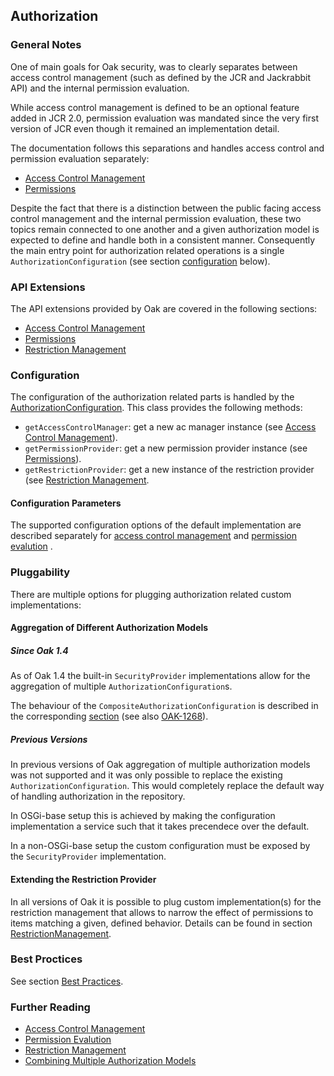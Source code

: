 <!--
   Licensed to the Apache Software Foundation (ASF) under one or more
   contributor license agreements.  See the NOTICE file distributed with
   this work for additional information regarding copyright ownership.
   The ASF licenses this file to You under the Apache License, Version 2.0
   (the "License"); you may not use this file except in compliance with
   the License.  You may obtain a copy of the License at

       http://www.apache.org/licenses/LICENSE-2.0

   Unless required by applicable law or agreed to in writing, software
   distributed under the License is distributed on an "AS IS" BASIS,
   WITHOUT WARRANTIES OR CONDITIONS OF ANY KIND, either express or implied.
   See the License for the specific language governing permissions and
   limitations under the License.
-->

Authorization
--------------------------------------------------------------------------------

### General Notes

One of main goals for Oak security, was to clearly separates between access control 
management (such as defined by the JCR and Jackrabbit API) and the internal
permission evaluation.
 
While access control management is defined to be an optional feature added in JCR 2.0,
permission evaluation was mandated since the very first version of JCR even though
it remained an implementation detail.

The documentation follows this separations and handles access control and permission
evaluation separately:

- [Access Control Management](accesscontrol.html)
- [Permissions](permission.html)

Despite the fact that there is a distinction between the public facing access
control management and the internal permission evaluation, these two topics remain
connected to one another and a given authorization model is expected to define and
handle both in a consistent manner. Consequently the main entry point for
authorization related operations is a single `AuthorizationConfiguration` (see 
section [configuration](#configuration) below).

<a name="api_extensions"></a>
### API Extensions

The API extensions provided by Oak are covered in the following sections:

- [Access Control Management](accesscontrol.html#api_extensions)
- [Permissions](permission.html#api_extensions)
- [Restriction Management](authorization/restriction.html#api_extensions)

<a name="configuration"></a>
### Configuration

The configuration of the authorization related parts is handled by the [AuthorizationConfiguration]. 
This class provides the following methods:

- `getAccessControlManager`: get a new ac manager instance (see [Access Control Management](accesscontrol.html)).
- `getPermissionProvider`: get a new permission provider instance (see [Permissions](permission.html)).
- `getRestrictionProvider`: get a new instance of the restriction provider (see [Restriction Management](authorization/restriction.html).

#### Configuration Parameters

The supported configuration options of the default implementation are described 
separately for [access control management](accesscontrol/default.html#configuration) 
and [permission evalution](permission/default.html#configuration) .

<a name="pluggability"></a>
### Pluggability

There are multiple options for plugging authorization related custom implementations:

#### Aggregation of Different Authorization Models

##### Since Oak 1.4

As of Oak 1.4 the built-in `SecurityProvider` implementations allow for the 
aggregation of multiple `AuthorizationConfiguration`s.

The behaviour of the `CompositeAuthorizationConfiguration` is described in
the corresponding [section](authorization/composite.html) (see also [OAK-1268]).

##### Previous Versions

In previous versions of Oak aggregation of multiple authorization models was
not supported and it was only possible to replace the existing `AuthorizationConfiguration`.
This would completely replace the default way of handling authorization in the repository.

In OSGi-base setup this is achieved by making the configuration implementation a service
such that it takes precendece over the default. 

In a non-OSGi-base setup the custom configuration must be exposed by the `SecurityProvider` implementation.

#### Extending the Restriction Provider

In all versions of Oak it is possible to plug custom implementation(s) for the
restriction management that allows to narrow the effect of permissions to
items matching a given, defined behavior. Details can be found in section 
[RestrictionManagement](authorization/restriction.html#pluggability).

<a name="best_practices"></a>
### Best Proctices
See section [Best Practices](authorization/bestpractices.html).

<a name="further_reading"></a>
### Further Reading

- [Access Control Management](accesscontrol.html)
- [Permission Evalution](permission.html)
- [Restriction Management](authorization/restriction.html)
- [Combining Multiple Authorization Models](authorization/composite.html)

<!-- hidden references -->
[AuthorizationConfiguration]: /oak/docs/apidocs/org/apache/jackrabbit/oak/spi/security/authorization/AuthorizationConfiguration.html
[OAK-1268]: https://issues.apache.org/jira/browse/OAK-1268